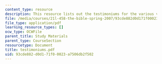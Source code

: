 ```yaml
---
content_type: resource
description: This resource lists out the testimoniums for the various verses.
file: /media/courses/21l-458-the-bible-spring-2007/93cde882d0d171f00023a7506db2f502_testimoniums.pdf
file_type: application/pdf
learning_resource_types: []
ocw_type: OCWFile
parent_title: Study Materials
parent_type: CourseSection
resourcetype: Document
title: testimoniums.pdf
uid: 93cde882-d0d1-71f0-0023-a7506db2f502
---
```

